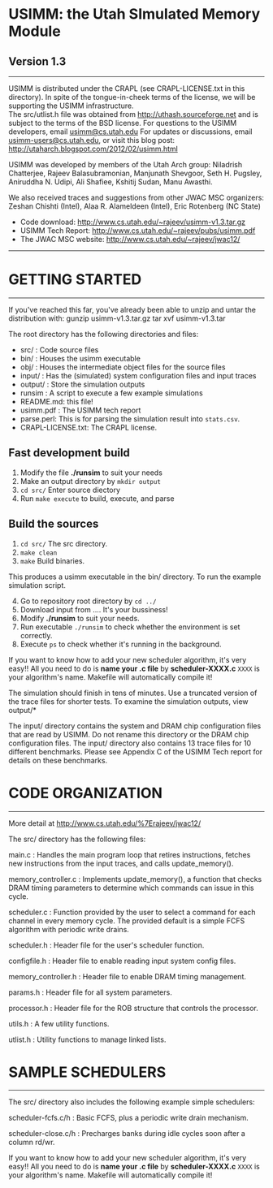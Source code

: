 # USIMM: the Utah SImulated Memory Module
## Version 1.3

------------------------------------------------------------------------------
USIMM is distributed under the CRAPL (see CRAPL-LICENSE.txt
in this directory).  In spite of the tongue-in-cheek terms of
the license, we will be supporting the USIMM infrastructure.  
The src/utlist.h file was obtained from http://uthash.sourceforge.net
and is subject to the terms of the BSD license.
For questions to the USIMM developers, email usimm@cs.utah.edu 
For updates or discussions, email usimm-users@cs.utah.edu,
or visit this blog post: http://utaharch.blogspot.com/2012/02/usimm.html

USIMM was developed by members of the Utah Arch group:
Niladrish Chatterjee, Rajeev Balasubramonian, Manjunath Shevgoor,
Seth H. Pugsley, Aniruddha N. Udipi, Ali Shafiee, Kshitij Sudan, Manu Awasthi.

We also received traces and suggestions from other JWAC MSC organizers:
Zeshan Chishti (Intel), Alaa R. Alameldeen (Intel), Eric Rotenberg (NC State)

* Code download: http://www.cs.utah.edu/~rajeev/usimm-v1.3.tar.gz
* USIMM Tech Report: http://www.cs.utah.edu/~rajeev/pubs/usimm.pdf
* The JWAC MSC website: http://www.cs.utah.edu/~rajeev/jwac12/

------------------------------------------------------------------------------


# GETTING STARTED
------------------------------------------------------------------------------

If you've reached this far, you've already been able to unzip and
untar the distribution with:
gunzip usimm-v1.3.tar.gz
tar xvf usimm-v1.3.tar

The root directory has the following directories and files:
* src/      : Code source files
* bin/      : Houses the usimm executable
* obj/      : Houses the intermediate object files for the source files
* input/    : Has the (simulated) system configuration files and input traces
* output/   : Store the simulation outputs
* runsim    : A script to execute a few example simulations
* README.md: this file!
* usimm.pdf : The USIMM tech report
* parse.perl: This is for parsing the simulation result into `stats.csv`.
* CRAPL-LICENSE.txt: The CRAPL license.

## Fast development build
1. Modify the file __./runsim__ to suit your needs
2. Make an output directory by `mkdir output`
3. `cd src/` Enter source diectory
4. Run `make execute` to build, execute, and parse

## Build the sources
1. `cd src/` The src directory.
2. `make clean`
3. `make` Build binaries.

This produces a usimm executable in the bin/ directory.  To run the 
example simulation script.

4. Go to repository root directory by `cd ../`
5. Download input from .... It's your bussiness!
6. Modify __./runsim__ to suit your needs.
7. Run executable `./runsim` to check whether the environment is set correctly.
8. Execute `ps` to check whether it's running in the background.

If you want to know how to add your new scheduler algorithm, it's very easy!! 
All you need to do is __name your .c file__ by __scheduler-XXXX.c__ `XXXX` is 
your algorithm's name. Makefile will automatically compile it! 

The simulation should finish in tens of minutes.  Use a truncated version of
the trace files for shorter tests.  To examine the simulation outputs,
view output/*

The input/ directory contains the system and DRAM chip configuration
files that are read by USIMM.  Do not rename this directory or
the DRAM chip configuration files.  The input/ directory also
contains 13 trace files for 10 different benchmarks.  Please see
Appendix C of the USIMM Tech report for details on these benchmarks.

# CODE ORGANIZATION
------------------------------------------------------------------------------
More detail at http://www.cs.utah.edu/%7Erajeev/jwac12/

The src/ directory has the following files:

main.c : Handles the main program loop that retires instructions,
fetches new instructions from the input traces, and calls update_memory().

memory_controller.c : Implements update_memory(), a function that checks
DRAM timing parameters to determine which commands can issue in this cycle.

scheduler.c : Function provided by the user to select a command for each
channel in every memory cycle.  The provided default is a simple FCFS 
algorithm with periodic write drains.

scheduler.h : Header file for the user's scheduler function.

configfile.h : Header file to enable reading input system config files.

memory_controller.h : Header file to enable DRAM timing management.

params.h : Header file for all system parameters.

processor.h : Header file for the ROB structure that controls the processor.

utils.h : A few utility functions.

utlist.h : Utility functions to manage linked lists.


# SAMPLE SCHEDULERS
------------------------------------------------------------------------------

The src/ directory also includes the following example simple schedulers:

scheduler-fcfs.c/h    : Basic FCFS, plus a periodic write drain mechanism.

scheduler-close.c/h   : Precharges banks during idle cycles soon after a column rd/wr.


If you want to know how to add your new scheduler algorithm, it's very easy!! 
All you need to do is __name your .c file__ by __scheduler-XXXX.c__ `XXXX` is 
your algorithm's name. Makefile will automatically compile it! 

